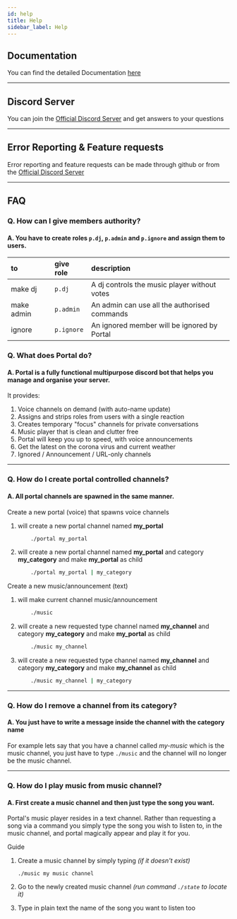 ```yaml
---
id: help
title: Help
sidebar_label: Help
---
```


## Documentation

You can find the detailed Documentation [here](/docs)

---

## Discord Server

You can join the [Official Discord Server](https://discord.com/invite/nuKXgFXr5y) 
and get answers to your questions

---

## Error Reporting & Feature requests

Error reporting and feature requests can be made through github or from 
the [Official Discord Server](https://discord.com/invite/nuKXgFXr5y)

---

## FAQ

### Q. **How can I give members authority?**
#### A. You have to create roles `p.dj`, `p.admin` and `p.ignore` and assign them to users.

| to         | give role  | description                                  |
| :--------- | :--------- | :------------------------------------------- |
| make dj    | `p.dj`     | A dj controls the music player without votes |
| make admin | `p.admin`  | An admin can use all the authorised commands |
| ignore     | `p.ignore` | An ignored member will be ignored by Portal  |

### Q. **What does Portal do?**
#### A. Portal is a fully functional multipurpose discord bot that helps you manage and organise your server.
     
It provides:
1. Voice channels on demand (with auto-name update)
2. Assigns and strips roles from users with a single reaction
3. Creates temporary "focus" channels for private conversations
4. Music player that is clean and clutter free
5. Portal will keep you up to speed, with voice announcements
6. Get the latest on the corona virus and current weather
7. Ignored / Announcement / URL-only channels

---

### Q. **How do I create portal controlled channels?**
#### A. All portal channels are spawned in the same manner.
 
Create a new portal (voice) that spawns voice channels
1. will create a new portal channel named **my_portal**
    ```bash
        ./portal my_portal
    ```
2. will create a new portal channel named **my_portal** and category **my_category** and make **my_portal** as child
    ```bash
        ./portal my_portal | my_category
    ```

Create a new music/announcement (text)
1. will make current channel music/announcement
    ```bash
        ./music
    ```
2. will create a new requested type channel named **my_channel** and category **my_category** and make **my_portal** as child
    ```bash
        ./music my_channel
    ```
3. will create a new requested type channel named **my_channel** and category **my_category** and make **my_channel** as child
    ```bash
        ./music my_channel | my_category
    ```

---

### Q. **How do I remove a channel from its category?**
#### A. You just have to write a message inside the channel with the category name

For example lets say that you have a channel called _my-music_ which is the music channel,
you just have to type `./music` and the channel will no longer be the music channel.

---

### Q. **How do I play music from music channel?**
#### A. First create a music channel and then just type the song you want.

Portal's music player resides in a text channel. Rather than requesting
a song via a command you simply type the song you wish to listen to, in the
music channel, and portal magically appear and play it for you.

Guide
1. Create a music channel by simply typing _(if it doesn't exist)_
   ```
   ./music my music channel
   ```

2. Go to the newly created music channel _(run command `./state` to locate it)_

3. Type in plain text the name of the song you want to listen too

